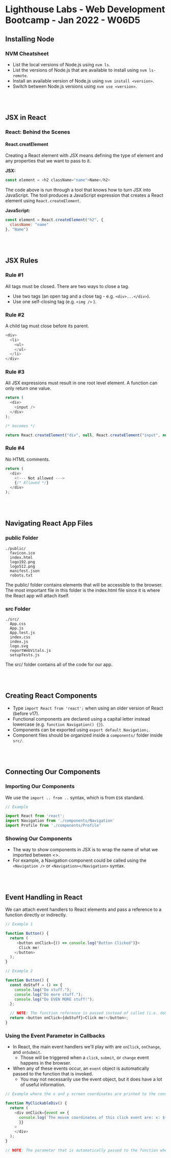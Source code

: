 # Lighthouse Labs - Web Development Bootcamp - Jan 2022 - W06D5

## Installing Node

### NVM Cheatsheet

* List the local versions of Node.js using `nvm ls`.
* List the versions of Node.js that are available to install using `nvm ls-remote`.
* Install an available version of Node.js using `nvm install <version>`.
* Switch between Node.js versions using `nvm use <version>`.

<br><br>

## JSX in React

### React: Behind the Scenes

#### React.creatElement

Creating a React element with JSX means defining the type of element and any properties that we want to pass to it.

**JSX:**

```javascript
const element = <h2 className="name">Name</h2>
```

The code above is run through a tool that knows how to turn JSX into JavaScript. The tool produces a JavaScript expression that creates a React element using `React.createElement`.

**JavaScript:**

```javascript
const element = React.createElement("h2", {
  className: "name"
}, "Name")
```

<br><br>

## JSX Rules

### Rule #1

All tags must be closed. There are two ways to close a tag.

* Use two tags (an open tag and a close tag - e.g. `<div>...</div>`).
* Use one self-closing tag (e.g. `<img />` ).

### Rule #2

A child tag must close before its parent.

```javascript
<div>
  <li>
    <ul>
    </ul>
  </li>
</div>
```

### Rule #3

All JSX expressions must result in one root level element. A function can only return one value.

```javascript
return (
  <div>
    <input />
  </div>
);

/* becomes */

return React.createElement("div", null, React.createElement("input", null));
```

### Rule #4

No HTML comments.

```javascript
return (
  <div>
    <!--- Not allowed --->
    {/* Allowed */}
  </div>
);
```

<br><br>

## Navigating React App Files

### public Folder

```
./public/
  favicon.ico
  index.html  
  logo192.png  
  logo512.png  
  manifest.json  
  robots.txt
```

The public/ folder contains elements that will be accessible to the browser. The most important file in this folder is the index.html file since it is where the React app will attach itself.

### src Folder

```
./src/
  App.css  
  App.js  
  App.test.js  
  index.css  
  index.js  
  logo.svg  
  reportWebVitals.js  
  setupTests.js
```

The src/ folder contains all of the code for our app.

<br><br>

## Creating React Components

* Type `import React from 'react';` when using an older version of React (before v17).
* Functional components are declared using a capital letter instead lowercase (e.g. `function Navigation() {}`).
* Components can be exported using `export default Navigation;`.
* Component files should be organized inside a `components/` folder inside `src/`.

<br><br>

## Connecting Our Components

### Importing Our Components

We use the `import .. from ..` syntax, which is from `ES6` standard.

```javascript
// Example

import React from 'react';
import Navigation from './components/Navigation'
import Profile from './components/Profile'
```

### Showing Our Components

* The way to show components in JSX is to wrap the name of what we imported between <>.
* For example, a Navigation component could be called using the `<Navigation />` or `<Navigation></Navigation>` syntax.

<br><br>

## Event Handling in React

We can attach event handlers to React elements and pass a reference to a function directly or indirectly.

```javascript
// Example 1

function Button() {
  return (
     <button onClick={() => console.log("Button Clicked")}>
      Click me!
    </button>
  );
}

// Example 2

function Button() {
  const doStuff = () => {
    console.log("Do stuff.");
    console.log("Do more stuff.");
    console.log("Do EVEN MORE stuff!");
  };

  // NOTE: The function reference is passed instead of called (i.e. doStuff is passed, not doStuff() ).
  return <button onClick={doStuff}>Click me!</button>;
}
```

### Using the Event Parameter in Callbacks

* In React, the main event handlers we'll play with are `onClick`, `onChange`, and `onSubmit`.
  * Those will be triggered when a `click`, `submit`, or `change` event happens in the browser.
* When any of these events occur, an `event` object is automatically passed to the function that is invoked.
  * You may not necessarily use the event object, but it does have a lot of useful information.

```javascript
// Example where the x and y screen coordinates are printed to the console when a <div> is clicked.

function MyClickableDiv() {
  return (
    <div onClick={event => {
      console.log(`The mouse coordinates of this click event are: x: ${event.screenX} and y: ${event.screenY}`);
      }}
    >
    </div>
  );
}

// NOTE: The parameter that is automatically passed to the function when there is an event is often named 'event', though it is also very common for developers to simply name it 'e'.
```
